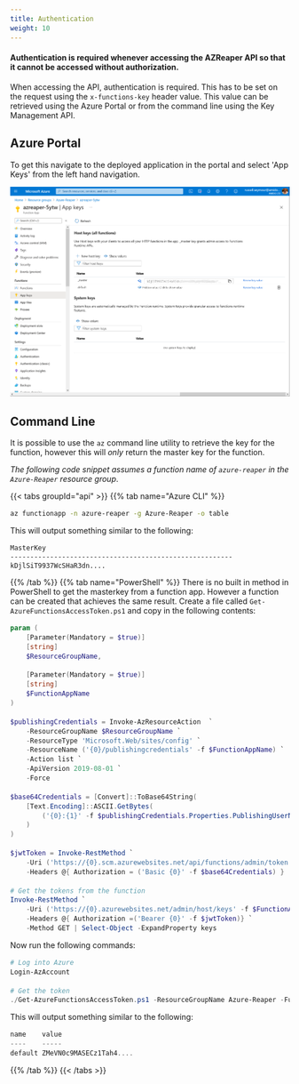 ```yaml
---
title: Authentication
weight: 10
---
```


#### Authentication is required whenever accessing the AZReaper API so that it cannot be accessed without authorization.

When accessing the API, authentication is required. This has to be set on the request using the `x-functions-key` header value. This value can be retrieved using the Azure Portal or from the command line using the Key Management API.

## Azure Portal

To get this navigate to the deployed application in the portal and select 'App Keys' from the left hand navigation.

![Function App Key](/images/az_reaper_func_key.png)

## Command Line

It is possible to use the `az` command line utility to retrieve the key for the function, however this will _only_ return the master key for the function.

_The following code snippet assumes a function name of `azure-reaper` in the `Azure-Reaper` resource group_.

{{< tabs groupId="api" >}}
{{% tab name="Azure CLI" %}}
```bash
az functionapp -n azure-reaper -g Azure-Reaper -o table
```

This will output something similar to the following:

```
MasterKey
--------------------------------------------------------
kDjlSiT9937WcSHaR3dn....
```

{{% /tab %}}
{{% tab name="PowerShell" %}}
There is no built in method in PowerShell to get the masterkey from a function app. However a function can be created that achieves the same result. Create a file called `Get-AzureFunctionsAccessToken.ps1` and copy in the following contents:

```powershell
param (
    [Parameter(Mandatory = $true)]
    [string]
    $ResourceGroupName,

    [Parameter(Mandatory = $true)]
    [string]
    $FunctionAppName
)

$publishingCredentials = Invoke-AzResourceAction  `
    -ResourceGroupName $ResourceGroupName `
    -ResourceType 'Microsoft.Web/sites/config' `
    -ResourceName ('{0}/publishingcredentials' -f $FunctionAppName) `
    -Action list `
    -ApiVersion 2019-08-01 `
    -Force

$base64Credentials = [Convert]::ToBase64String(
    [Text.Encoding]::ASCII.GetBytes(
        ('{0}:{1}' -f $publishingCredentials.Properties.PublishingUserName, $publishingCredentials.Properties.PublishingPassword)
    )
)

$jwtToken = Invoke-RestMethod `
    -Uri ('https://{0}.scm.azurewebsites.net/api/functions/admin/token' -f $FunctionAppName) `
    -Headers @{ Authorization = ('Basic {0}' -f $base64Credentials) }

# Get the tokens from the function
Invoke-RestMethod `
    -Uri ('https://{0}.azurewebsites.net/admin/host/keys' -f $FunctionAppName) `
    -Headers @{ Authorization =('Bearer {0}' -f $jwtToken)} `
    -Method GET | Select-Object -ExpandProperty keys
```

Now run the following commands:

```powershell
# Log into Azure
Login-AzAccount

# Get the token
./Get-AzureFunctionsAccessToken.ps1 -ResourceGroupName Azure-Reaper -FunctionAppName azreaper-5ytw
```

This will output something similar to the following:

```powershell
name    value
----    -----
default ZMeVN0c9MASECz1Tah4....
```

{{% /tab %}}
{{< /tabs >}}


